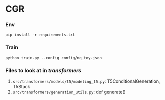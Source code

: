 # CGR

### Env
```pip install -r requirements.txt```

### Train
`python train.py --config config/nq_toy.json`


### Files to look at in *transformers*
1. `src/transformers/models/t5/modeling_t5.py`: T5ConditionalGeneration, T5Stack
2. `src/transformers/generation_utils.py`: def generate()
